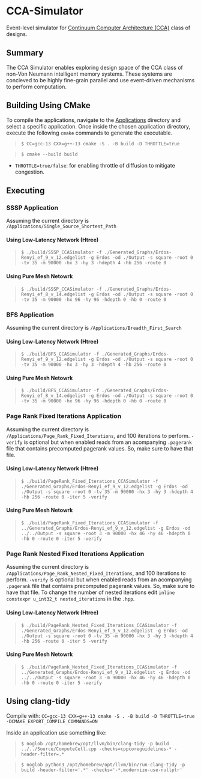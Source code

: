# CCA-Simulator
Event-level simulator for [Continuum Computer Architecture (CCA)](https://superfri.org/index.php/superfri/article/view/188) class of designs.

## Summary
The CCA Simulator enables exploring design space of the CCA class of non-Von Neumann intelligent memory systems. These systems are concieved to be highly fine-grain parallel and use event-driven mechanisms to perform computation.

## Building Using CMake
To compile the applications, navigate to the [Applications](/Applications) directory and select a specific application. Once inside the chosen application directory, execute the following `cmake` commands to generate the executable.
> `$ CC=gcc-13 CXX=g++-13 cmake -S . -B build -D THROTTLE=true`

> `$ cmake --build build`

- `THROTTLE=true/false`: for enabling throttle of diffusion to mitigate congestion.

## Executing
### SSSP Application
Assuming the current directory is `/Applications/Single_Source_Shortest_Path`
#### Using Low-Latency Network (Htree)
> `$ ./build/SSSP_CCASimulator -f ./Generated_Graphs/Erdos-Renyi_ef_9_v_12.edgelist -g Erdos -od ./Output -s square -root 0 -tv 35 -m 90000 -hx 3 -hy 3 -hdepth 4 -hb 256 -route 0`

#### Using Pure Mesh Netowrk
> `$ ./build/SSSP_CCASimulator -f ./Generated_Graphs/Erdos-Renyi_ef_8_v_14.edgelist -g Erdos -od ./Output -s square -root 0 -tv 35 -m 90000 -hx 96 -hy 96 -hdepth 0 -hb 0 -route 0`

### BFS Application
Assuming the current directory is `/Applications/Breadth_First_Search`
#### Using Low-Latency Network (Htree)
> `$ ./build/BFS_CCASimulator -f ./Generated_Graphs/Erdos-Renyi_ef_9_v_12.edgelist -g Erdos -od ./Output -s square -root 0 -tv 35 -m 90000 -hx 3 -hy 3 -hdepth 4 -hb 256 -route 0`

#### Using Pure Mesh Netowrk
> `$ ./build/BFS_CCASimulator -f ./Generated_Graphs/Erdos-Renyi_ef_8_v_14.edgelist -g Erdos -od ./Output -s square -root 0 -tv 35 -m 90000 -hx 96 -hy 96 -hdepth 0 -hb 0 -route 0`

### Page Rank Fixed Iterations Application
Assuming the current directory is `/Applications/Page_Rank_Fixed_Iterations`, and 100 iterations to perform. `-verify` is optional but when enabled reads from an acompanying `.pagerank` file that contains precomputed pagerank values. So, make sure to have that file.
#### Using Low-Latency Network (Htree)
> `$ ./build/PageRank_Fixed_Iterations_CCASimulator -f ./Generated_Graphs/Erdos-Renyi_ef_9_v_12.edgelist -g Erdos -od ./Output -s square -root 0 -tv 35 -m 90000 -hx 3 -hy 3 -hdepth 4 -hb 256 -route 0 -iter 5 -verify`

#### Using Pure Mesh Netowrk
> `$ ./build/PageRank_Fixed_Iterations_CCASimulator -f ../Generated_Graphs/Erdos-Renyi_ef_9_v_12.edgelist -g Erdos -od ../../Output -s square -root 3 -m 90000 -hx 46 -hy 46 -hdepth 0 -hb 0 -route 0 -iter 5 -verify`

### Page Rank Nested Fixed Iterations Application
Assuming the current directory is `/Applications/Page_Rank_Nested_Fixed_Iterations`, and 100 iterations to perform. `-verify` is optional but when enabled reads from an acompanying `.pagerank` file that contains precomputed pagerank values. So, make sure to have that file. To change the number of nested iterations edit `inline constexpr u_int32_t nested_iterations` in the `.hpp`. 
#### Using Low-Latency Network (Htree)
> `$ ./build/PageRank_Nested_Fixed_Iterations_CCASimulator -f ./Generated_Graphs/Erdos-Renyi_ef_9_v_12.edgelist -g Erdos -od ./Output -s square -root 0 -tv 35 -m 90000 -hx 3 -hy 3 -hdepth 4 -hb 256 -route 0 -iter 5 -verify`

#### Using Pure Mesh Netowrk
> `$ ./build/PageRank_Nested_Fixed_Iterations_CCASimulator -f ../Generated_Graphs/Erdos-Renyi_ef_9_v_12.edgelist -g Erdos -od ../../Output -s square -root 3 -m 90000 -hx 46 -hy 46 -hdepth 0 -hb 0 -route 0 -iter 5 -verify`

## Using clang-tidy
Compile with: `CC=gcc-13 CXX=g++-13 cmake -S . -B build -D THROTTLE=true -DCMAKE_EXPORT_COMPILE_COMMANDS=ON`

Inside an application use something like:
> `$ noglob /opt/homebrew/opt/llvm/bin/clang-tidy -p build ../../Source/ComputeCell.cpp -checks=cppcoreguidelines-* -header-filter=.*`

> `$ noglob python3 /opt/homebrew/opt/llvm/bin/run-clang-tidy -p build -header-filter='.*' -checks='-*,modernize-use-nullptr'`
